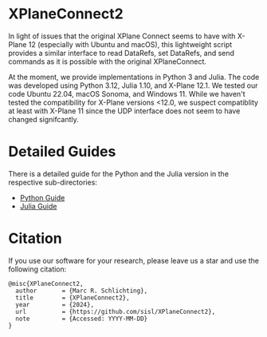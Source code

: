 # XPlaneConnect2 

In light of issues that the original XPlane Connect seems to have with X-Plane 12 (especially with Ubuntu and macOS), this lightweight script provides a similar interface to read DataRefs, set DataRefs, and send commands as it is possible with the original XPlaneConnect. 

At the moment, we provide implementations in Python 3 and Julia. The code was developed using Python 3.12, Julia 1.10, and X-Plane 12.1. We tested our code Ubuntu 22.04, macOS Sonoma, and Windows 11. While we haven't tested the compatibility for X-Plane versions <12.0, we suspect compatiblity at least with X-Plane 11 since the UDP interface does not seem to have changed signifcantly.

# Detailed Guides

There is a detailed guide for the Python and the Julia version in the respective sub-directories:
- [Python Guide](./Python3/README.md)
- [Julia Guide](./Julia/README.md)

# Citation
If you use our software for your research, please leave us a star and use the following citation:

```
@misc{XPlaneConnect2,
  author       = {Marc R. Schlichting},
  title        = {XPlaneConnect2},
  year         = {2024},
  url          = {https://github.com/sisl/XPlaneConnect2},
  note         = {Accessed: YYYY-MM-DD}
}
```